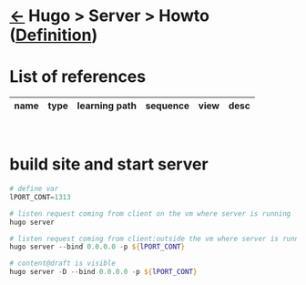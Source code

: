 <head><link rel="stylesheet" href="../../../md.css"/><script src="../../../md.js"></script></head>

[//]: #(Reference)
[Repo_Readme]:  ../list/object_list.md
[Item_Whatis]:  ../whatis/server_whatis.md

# [&larr;][Repo_Readme] Hugo > Server > Howto ([Definition][Item_Whatis])
# List of references
|name|type|learning path|sequence|view|desc|
|-|-|-|-|-|-|
<br>

# build site and start server
```powershell
# define var
lPORT_CONT=1313
```

```powershell
# listen request coming from client on the vm where server is running
hugo server

# listen request coming from client:outside the vm where server is running
hugo server --bind 0.0.0.0 -p ${lPORT_CONT}

# content@draft is visible
hugo server -D --bind 0.0.0.0 -p ${lPORT_CONT}

```




